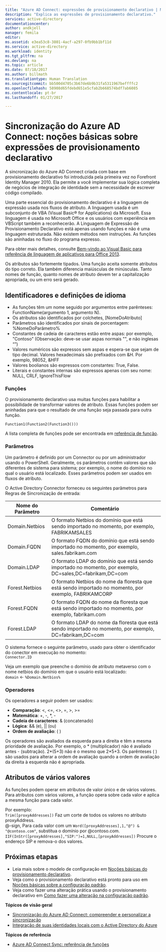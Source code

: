 ```yaml
---
title: "Azure AD Connect: expressões de provisionamento declarativo | Microsoft Docs"
description: "Explica as expressões de provisionamento declarativo."
services: active-directory
documentationcenter: 
author: andkjell
manager: femila
editor: 
ms.assetid: e3ea53c8-3801-4acf-a297-0fb9bb1bf11d
ms.service: active-directory
ms.workload: identity
ms.tgt_pltfrm: na
ms.devlang: na
ms.topic: article
ms.date: 07/18/2017
ms.author: billmath
ms.translationtype: Human Translation
ms.sourcegitcommit: bb500d4705c3b67de6b9b31fa5311967beffffc2
ms.openlocfilehash: 58908d65fdebd651e5cfab2b668574bdf7ab6085
ms.contentlocale: pt-br
ms.lasthandoff: 01/27/2017

---
```

# <a name="azure-ad-connect-sync-understanding-declarative-provisioning-expressions"></a>Sincronização do Azure AD Connect: noções básicas sobre expressões de provisionamento declarativo
A sincronização do Azure AD Connect criada com base em provisionamento declarativo foi introduzida pela primeira vez no Forefront Identity Manager 2010. Ela permite a você implementar sua lógica completa de negócios de integração de identidade sem a necessidade de escrever código compilado.

Uma parte essencial do provisionamento declarativo é a linguagem de expressão usada nos fluxos de atributo. A linguagem usada é um subconjunto de VBA (Visual Basic® for Applications) da Microsoft. Essa linguagem é usada no Microsoft Office e os usuários com experiência em VBScript também a reconhecerão. A Linguagem de Expressão de Provisionamento Declarativo está apenas usando funções e não é uma linguagem estruturada. Não existem métodos nem instruções. As funções são aninhadas no fluxo do programa expresso.

Para obter mais detalhes, consulte [Bem-vindo ao Visual Basic para referência de linguagem de aplicativos para Office 2013](https://msdn.microsoft.com/library/gg264383.aspx).

Os atributos são fortemente tipados. Uma função aceita somente atributos do tipo correto. Ela também diferencia maiúsculas de minúsculas. Tanto nomes de função, quanto nomes de atributo devem ter a capitalização apropriada, ou um erro será gerado.

## <a name="language-definitions-and-identifiers"></a>Identificadores e definições de idioma
* As funções têm um nome seguido por argumentos entre parênteses: FunctionName(argumento 1, argumento N).
* Os atributos são identificados por colchetes, [NomeDoAtributo]
* Parâmetros são identificados por sinais de porcentagem: %NomeDoParâmetro%
* Constantes de cadeia de caracteres estão entre aspas: por exemplo, "Contoso" (Observação: deve-se usar aspas normais "", e não inglesas “”)
* Valores numéricos são expressos sem aspas e espera-se que sejam de tipo decimal. Valores hexadecimais são prefixados com &H. Por exemplo, 98052, &HFF
* Valores boolianos são expressos com constantes: True, False.
* Literais e constantes internas são expressos apenas com seu nome: NULL, CRLF, IgnoreThisFlow

### <a name="functions"></a>Funções
O provisionamento declarativo usa muitas funções para habilitar a possibilidade de transformar valores de atributo. Essas funções podem ser aninhadas para que o resultado de uma função seja passada para outra função.

`Function1(Function2(Function3()))`

A lista completa de funções pode ser encontrada em [referência de função](active-directory-aadconnectsync-functions-reference.md).

### <a name="parameters"></a>Parâmetros
Um parâmetro é definido por um Connector ou por um administrador usando o PowerShell. Geralmente, os parâmetros contêm valores que são diferentes de sistema para sistema; por exemplo, o nome do domínio no qual o usuário está localizado. Esses parâmetros podem ser usados em fluxos de atributo.

O Active Directory Connector forneceu os seguintes parâmetros para Regras de Sincronização de entrada:

| Nome do Parâmetro | Comentário |
| --- | --- |
| Domain.Netbios |O formato Netbios do domínio que está sendo importado no momento, por exemplo, FABRIKAMSALES |
| Domain.FQDN |O formato FQDN do domínio que está sendo importado no momento, por exemplo, sales.fabrikam.com |
| Domain.LDAP |O formato LDAP do domínio que está sendo importado no momento, por exemplo, DC=sales,DC=fabrikam,DC=com |
| Forest.Netbios |O formato Netbios do nome da floresta que está sendo importado no momento, por exemplo, FABRIKAMCORP |
| Forest.FQDN |O formato FQDN do nome da floresta que está sendo importado no momento, por exemplo, fabrikam.com |
| Forest.LDAP |O formato LDAP do nome da floresta que está sendo importado no momento, por exemplo, DC=fabrikam,DC=com |

O sistema fornece o seguinte parâmetro, usado para obter o identificador do conector em execução no momento:   
`Connector.ID`

Veja um exemplo que preenche o domínio de atributo metaverso com o nome netbios do domínio em que o usuário está localizado:   
`domain` <- `%Domain.Netbios%`

### <a name="operators"></a>Operadores
Os operadores a seguir podem ser usados:

* **Comparação**: <, <=, <>, =, >, >=
* **Matemática**: +, -, \*, -
* **Cadeia de caracteres**: & (concatenado)
* **Lógica**: && (e), || (ou)
* **Ordem de avaliação**: ( )

Os operadores são avaliados da esquerda para a direita e têm a mesma prioridade de avaliação. Por exemplo, o \* (multiplicador) não é avaliado antes - (subtração). 2\*(5+3) não é o mesmo que 2\*5+3. Os parênteses ( ) são usados para alterar a ordem de avaliação quando a ordem de avaliação da direita à esquerda não é apropriada.

## <a name="multi-valued-attributes"></a>Atributos de vários valores
As funções podem operar em atributos de valor único e de vários valores. Para atributos com vários valores, a função opera sobre cada valor e aplica a mesma função para cada valor.

Por exemplo:   
`Trim([proxyAddresses])` Faz um corte de todos os valores no atributo proxyAddress.  
@-sign, Para cada valor com um `Word([proxyAddresses],1,"@") & "@contoso.com"`, substitua o domínio por @contoso.com.  
`IIF(InStr([proxyAddresses],"SIP:")=1,NULL,[proxyAddresses])` Procure o endereço SIP e remova-o dos valores.

## <a name="next-steps"></a>Próximas etapas
* Leia mais sobre o modelo de configuração em [Noções básicas do provisionamento declarativo](active-directory-aadconnectsync-understanding-declarative-provisioning.md).
* Veja como o provisionamento declarativo está pronto para uso em [Noções básicas sobre a configuração padrão](active-directory-aadconnectsync-understanding-default-configuration.md).
* Veja como fazer uma alteração prática usando o provisionamento declarativo em [Como fazer uma alteração na configuração padrão](active-directory-aadconnectsync-change-the-configuration.md).

**Tópicos de visão geral**

* [Sincronização do Azure AD Connect: compreender e personalizar a sincronização](active-directory-aadconnectsync-whatis.md)
* [Integração de suas identidades locais com o Active Directory do Azure](active-directory-aadconnect.md)

**Tópicos de referência**

* [Azure AD Connect Sync: referência de funções](active-directory-aadconnectsync-functions-reference.md)


